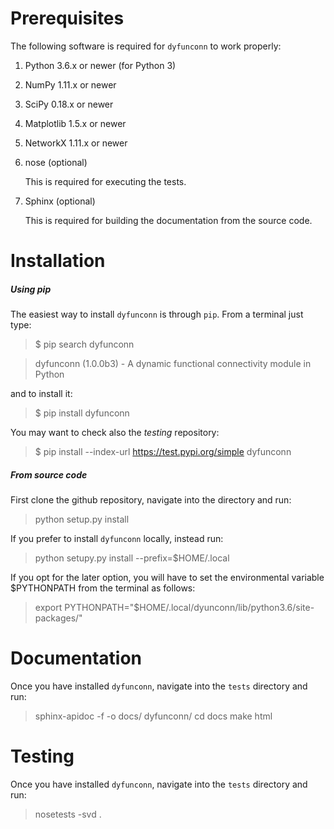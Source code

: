 Prerequisites
=============

The following software is required for `dyfunconn` to work properly:

1. Python 3.6.x or newer (for Python 3)
2. NumPy 1.11.x or newer
3. SciPy 0.18.x or newer
4. Matplotlib 1.5.x or newer
5. NetworkX 1.11.x or newer
6. nose (optional)

    This is required for executing the tests.

7. Sphinx (optional)

    This is required for building the documentation from the source code.

Installation
============

##### Using pip
The easiest way to install `dyfunconn` is through `pip`.
From a terminal just type:
> $ pip search dyfunconn

> dyfunconn (1.0.0b3)  - A dynamic functional connectivity module in Python

and to install it:
> $ pip install dyfunconn

You may want to check also the _testing_ repository:
> $ pip install --index-url https://test.pypi.org/simple dyfunconn

##### From source code

First clone the github repository, navigate into the directory and run:
> python setup.py install

If you prefer to install `dyfunconn` locally, instead run:
> python setupy.py install --prefix=$HOME/.local

If you opt for the later option, you will have to set the environmental
variable $PYTHONPATH from the terminal as follows:
> export PYTHONPATH="$HOME/.local/dyunconn/lib/python3.6/site-packages/"


Documentation
=============

Once you have installed `dyfunconn`, navigate into the `tests` directory and run:
> sphinx-apidoc -f -o docs/ dyfunconn/
> cd docs
> make html


Testing
=======

Once you have installed `dyfunconn`, navigate into the `tests` directory and run:
> nosetests -svd .
